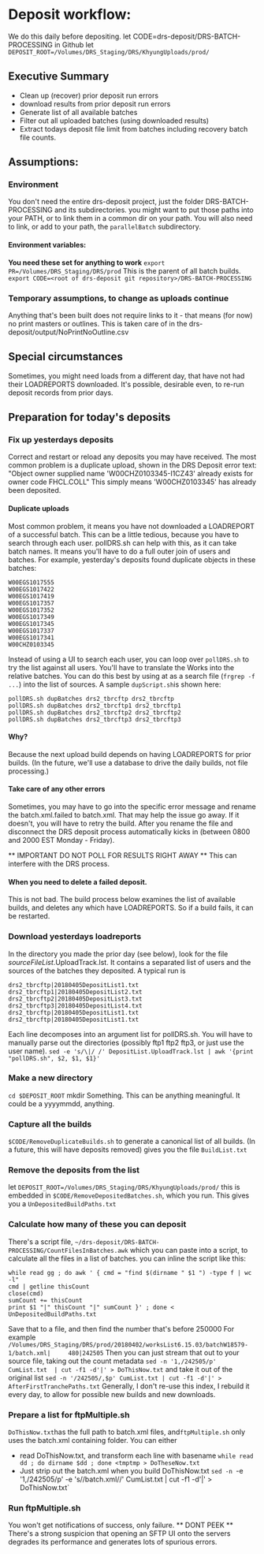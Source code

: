 # Deposit workflow:
We do this daily before depositing.
let CODE=drs-deposit/DRS-BATCH-PROCESSING in Github
let `DEPOSIT_ROOT=/Volumes/DRS_Staging/DRS/KhyungUploads/prod/`
## Executive Summary
* Clean up (recover) prior deposit run errors
* download results from prior deposit run errors
* Generate list of all available batches 
* Filter out all uploaded batches (using downloaded results)
* Extract todays deposit file limit from batches including recovery batch file counts.
## Assumptions:
### Environment
You don't need the entire drs-deposit project, just the folder DRS-BATCH-PROCESSING and its subdirectories. you might want to put those paths into your PATH, or to link them in a common dir on your path.
You will also need to link, or add to your path, the `parallelBatch` subdirectory.
#### Environment variables:
**You need these set for anything to work**
`export PR=/Volumes/DRS_Staging/DRS/prod`  This is the parent of all batch builds.
`export CODE=<root of drs-deposit git repository>/DRS-BATCH-PROCESSING`
### Temporary assumptions, to change as uploads continue
Anything that's been built does not require links to it - that means (for now)
no print masters or outlines. This is taken care of in the drs-deposit/output/NoPrintNoOutline.csv
## Special circumstances
Sometimes, you might need loads from a different day, that have not had their LOADREPORTS downloaded.
It's possible, desirable even, to re-run deposit records from prior days.
## Preparation for today's deposits
### Fix up yesterdays deposits
Correct and restart or reload any deposits you may have received. The most common problem is a duplicate upload, shown in the DRS Deposit error text:
"Object owner supplied name 'W00CHZ0103345-I1CZ43' already exists for owner code FHCL.COLL" This simply means 'W00CHZ0103345' has already been deposited.
#### Duplicate uploads
Most common problem, it means you have not downloaded a LOADREPORT of a successful batch.
This can be a little tedious, because you have to search through each user.
pollDRS.sh can help with this, as it can take batch names. It means you'll have to do a full outer join of users and batches. For example, yesterday's deposits found duplicate objects in these batches:
```
W00EGS1017555
W00EGS1017422
W00EGS1017419
W00EGS1017357
W00EGS1017352
W00EGS1017349
W00EGS1017345
W00EGS1017337
W00EGS1017341
W00CHZ0103345
```
Instead of using a UI to search each user, you can loop over `pollDRS.sh` to try the list against all users. You'll have to translate the Works into the relative batches. You can do this best by using at as a search file (`frgrep -f ...`) into the list of sources. A sample `dupScript.sh`is shown here:
```
pollDRS.sh dupBatches drs2_tbrcftp drs2_tbrcftp
pollDRS.sh dupBatches drs2_tbrcftp1 drs2_tbrcftp1
pollDRS.sh dupBatches drs2_tbrcftp2 drs2_tbrcftp2
pollDRS.sh dupBatches drs2_tbrcftp3 drs2_tbrcftp3
```
#### Why?
Because the next upload build depends on having LOADREPORTS for prior builds. (In the future, we'll use a database to drive the daily builds, not file processing.)

#### Take care of any other errors
Sometimes, you may have to go into the specific error message and rename the batch.xml.failed to batch.xml. That may help the issue go away. If it doesn't, you will have to retry the build.
After you rename the file and disconnect the DRS deposit process automatically kicks in (between 0800 and 2000 EST Monday - Friday).

** IMPORTANT DO NOT POLL FOR RESULTS RIGHT AWAY ** This can interfere with the DRS process.
#### When you need to delete a failed deposit.
This is not bad. The build process below examines the list of available builds, and deletes any which have LOADREPORTS. So if a build fails, it can be restarted.

### Download yesterdays loadreports
In the directory you made the prior day (see below), look for the file _sourceFileList_.UploadTrack.lst. It contains a separated list of users and the sources of the batches they deposited. A typical run is
```
drs2_tbrcftp|20180405DepositList1.txt
drs2_tbrcftp1|20180405DepositList2.txt
drs2_tbrcftp2|20180405DepositList3.txt
drs2_tbrcftp3|20180405DepositList4.txt
drs2_tbrcftp|20180405DepositList1.txt
drs2_tbrcftp|20180405DepositList1.txt
```
Each line decomposes into an argument list for pollDRS.sh. You will have to manually parse out the directories (possibly ftp1 ftp2 ftp3, or just use the user name).
`sed -e 's/\|/ /' DepositList.UploadTrack.lst | awk '{print "pollDRS.sh", $2, $1, $1}'`

### Make a new directory
`cd $DEPOSIT_ROOT`
mkdir Something. This can be anything meaningful. It could be a yyyymmdd, anything.
### Capture all the builds
`$CODE/RemoveDuplicateBuilds.sh` to generate a canonical list of all builds.
(In a future, this will have deposits removed)
gives you the file `BuildList.txt`
### Remove the deposits from the list
let `DEPOSIT_ROOT=/Volumes/DRS_Staging/DRS/KhyungUploads/prod/`
this is embedded in `$CODE/RemoveDepositedBatches.sh`, which you run.
This gives you a `UnDepositedBuildPaths.txt` 
### Calculate how many of these you can deposit
There's a script file, `~/drs-deposit/DRS-BATCH-PROCESSING/CountFilesInBatches.awk` which you can paste into a script, to calculate all the files in a list of batches. you can inline the script like this:
```
while read gg ; do awk ' { cmd = "find $(dirname " $1 ") -type f | wc -l"
cmd | getline thisCount
close(cmd)
sumCount += thisCount
print $1 "|" thisCount "|" sumCount }' ; done < UnDepositedBuildPaths.txt
```
Save that to a file, and then find the number that's before 250000
For example
`/Volumes/DRS_Staging/DRS/prod/20180402/worksList6.15.03/batchW18579-1/batch.xml|     480|242505`
Then you can just stream that out to your source file, taking out the count metadata
`sed -n '1,/242505/p' CumList.txt  | cut -f1 -d'|' > DoThisNow.txt`
and take it out of the original list
`sed -n '/242505/,$p' CumList.txt | cut -f1 -d'|' > AfterFirstTranchePaths.txt`
Generally, I don't re-use this index, I rebuild it every day, to allow for possible new builds
and new downloads.
### Prepare a list for ftpMultiple.sh
`DoThisNow.txt`has the full path to batch.xml files, and`ftpMultiple.sh`
only uses the batch.xml containing folder. You can either 
* read DoThisNow.txt, and transform each line with basename
`while read dd ; do dirname $dd ; done <tmptmp > DoTheseNow.txt`
* Just strip out the batch.xml when you build DoThisNow.txt
`sed -n `-e '1,/242505/p' -e 's/\/batch.xml//' CumList.txt  | cut -f1 -d'|' > DoThisNow.txt`
### Run ftpMultiple.sh
You won't get notifications of success, only failure.
** DONT PEEK ** There's a strong suspicion that opening an SFTP UI onto the servers degrades its performance and generates lots of spurious errors.





